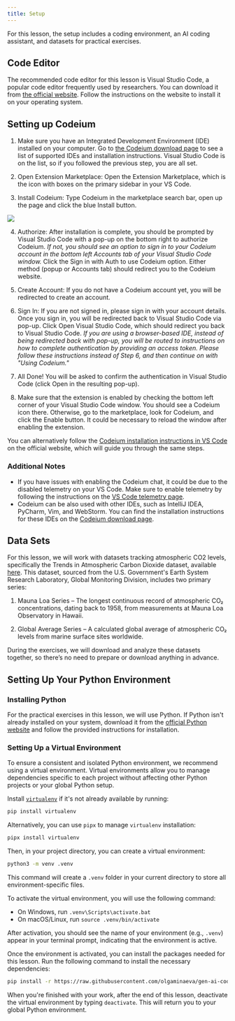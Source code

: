 ```yaml
---
title: Setup
---
```


For this lesson, the setup includes a coding environment, an AI coding assistant, and datasets for practical exercises.

## Code Editor

The recommended code editor for this lesson is Visual Studio Code, a popular code editor frequently used by researchers. You can download it from [the official website](https://code.visualstudio.com/). Follow the instructions on the website to install it on your operating system.

## Setting up Codeium

1. Make sure you have an Integrated Development Environment (IDE) installed on your computer. Go to [the Codeium download page](https://codeium.com/download) to see a list of supported IDEs and installation instructions. Visual Studio Code is on the list, so if you followed the previous step, you are all set.

2. Open Extension Marketplace: Open the Extension Marketplace, which is the icon with boxes on the primary sidebar in your VS Code.

3. Install Codeium: Type Codeium in the marketplace search bar, open up the page and click the blue Install button.

![](episodes/fig/install_extension.png)

4. Authorize: After installation is complete, you should be prompted by Visual Studio Code with a pop-up on the bottom right to authorize Codeium. 
*If not, you should see an option to sign in to your Codeium account in the bottom left Accounts tab of your Visual Studio Code window.* 
Click the Sign in with Auth to use Codeium option. Either method (popup or Accounts tab) should redirect you to the Codeium website.

5. Create Account: If you do not have a Codeium account yet, you will be redirected to create an account.

6. Sign In: If you are not signed in, please sign in with your account details. Once you sign in, you will be redirected back to Visual Studio Code via pop-up.
Click Open Visual Studio Code, which should redirect you back to Visual Studio Code.
*If you are using a browser-based IDE, instead of being redirected back with pop-up, you will be routed to instructions on how to complete authentication by providing an access token. Please follow these instructions instead of Step 6, and then continue on with "Using Codeium."*

7. All Done! You will be asked to confirm the authentication in Visual Studio Code (click Open in the resulting pop-up).

8. Make sure that the extension is enabled by checking the bottom left corner of your Visual Studio Code window. You should see a Codeium icon there. Otherwise, go to the marketplace, look for Codeium, and click the Enable button. It could be necessary to reload the window after enabling the extension.

You can alternatively follow the [Codeium installation instructions in VS Code](https://codeium.com/vscode_tutorial) on the official website, which will guide you through the same steps.

### Additional Notes

- If you have issues with enabling the Codeium chat, it could be due to the disabled telemetry on your VS Code. Make sure to enable telemetry by following the instructions on the [VS Code telemetry page](https://code.visualstudio.com/docs/getstarted/telemetry).
- Codeium can be also used with other IDEs, such as IntelliJ IDEA, PyCharm, Vim, and WebStorm. You can find the installation instructions for these IDEs on the [Codeium download page](https://codeium.com/download).

## Data Sets

For this lesson, we will work with datasets tracking atmospheric CO2 levels, specifically the Trends in Atmospheric Carbon Dioxide dataset, available [here](https://datahub.io/core/co2-ppm). This dataset, sourced from the U.S. Government's Earth System Research Laboratory, Global Monitoring Division, includes two primary series:

1. Mauna Loa Series – The longest continuous record of atmospheric CO₂ concentrations, dating back to 1958, from measurements at Mauna Loa Observatory in Hawaii.

2. Global Average Series – A calculated global average of atmospheric CO₂ levels from marine surface sites worldwide.

During the exercises, we will download and analyze these datasets together, so there’s no need to prepare or download anything in advance.

## Setting Up Your Python Environment

### Installing Python

For the practical exercises in this lesson, we will use Python. If Python isn't already installed on your system, download it from the [official Python website](https://www.python.org/downloads/) and follow the provided instructions for installation.

### Setting Up a Virtual Environment

To ensure a consistent and isolated Python environment, we recommend using a virtual environment. Virtual environments allow you to manage dependencies specific to each project without affecting other Python projects or your global Python setup.

Install [`virtualenv`](https://virtualenv.pypa.io/en/latest/installation.html) if it's not already available by running:

```bash
pip install virtualenv
```

Alternatively, you can use `pipx` to manage `virtualenv` installation:

```bash
pipx install virtualenv
```

Then, in your project directory, you can create a virtual environment:

```bash
python3 -m venv .venv
```

This command will create a `.venv` folder in your current directory to store all environment-specific files.

To activate the virtual environment, you will use the following command:

- On Windows, run `.venv\Scripts\activate.bat`
- On macOS/Linux, run `source .venv/bin/activate`

After activation, you should see the name of your environment (e.g., `.venv`) appear in your terminal prompt, indicating that the environment is active.

Once the environment is activated, you can install the packages needed for this lesson. Run the following command to install the necessary dependencies:

```bash
pip install -r https://raw.githubusercontent.com/olgaminaeva/gen-ai-coding/refs/heads/main/learners/files/requirements.txt
```

When you're finished with your work, after the end of this lesson, deactivate the virtual environment by typing `deactivate`. This will return you to your global Python environment.

